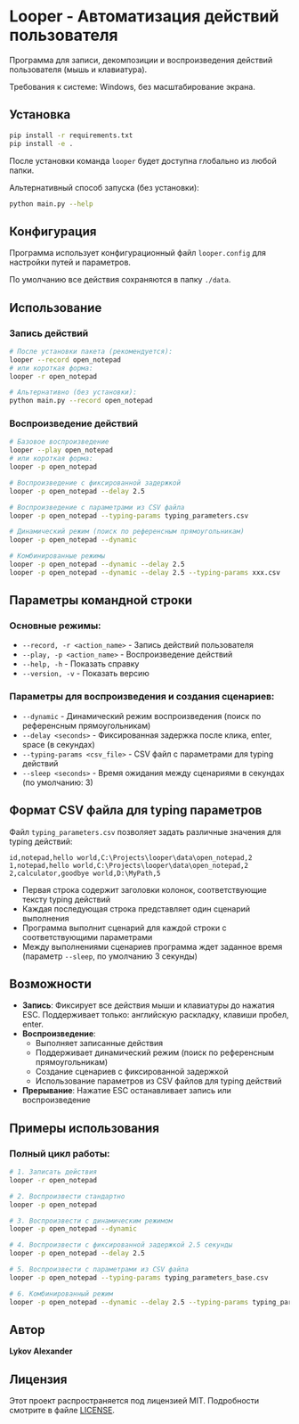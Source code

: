 # Looper - Автоматизация действий пользователя

Программа для записи, декомпозиции и воспроизведения действий пользователя (мышь и клавиатура).

Требования к системе: Windows, без масштабирование экрана.

## Установка

```bash
pip install -r requirements.txt
pip install -e .
```

После установки команда `looper` будет доступна глобально из любой папки.

Альтернативный способ запуска (без установки):
```bash
python main.py --help
```

## Конфигурация

Программа использует конфигурационный файл `looper.config` для настройки путей и параметров.

По умолчанию все действия сохраняются в папку `./data`.

## Использование

### Запись действий
```bash
# После установки пакета (рекомендуется):
looper --record open_notepad
# или короткая форма:
looper -r open_notepad

# Альтернативно (без установки):
python main.py --record open_notepad
```

### Воспроизведение действий
```bash
# Базовое воспроизведение
looper --play open_notepad
# или короткая форма:
looper -p open_notepad

# Воспроизведение с фиксированной задержкой
looper -p open_notepad --delay 2.5

# Воспроизведение с параметрами из CSV файла
looper -p open_notepad --typing-params typing_parameters.csv

# Динамический режим (поиск по референсным прямоугольникам)
looper -p open_notepad --dynamic

# Комбинированные режимы
looper -p open_notepad --dynamic --delay 2.5
looper -p open_notepad --dynamic --delay 2.5 --typing-params xxx.csv
```

## Параметры командной строки

### Основные режимы:
- `--record, -r <action_name>` - Запись действий пользователя
- `--play, -p <action_name>` - Воспроизведение действий
- `--help, -h` - Показать справку
- `--version, -v` - Показать версию

### Параметры для воспроизведения и создания сценариев:

- `--dynamic` - Динамический режим воспроизведения (поиск по референсным прямоугольникам)
- `--delay <seconds>` - Фиксированная задержка после клика, enter, space (в секундах)
- `--typing-params <csv_file>` - CSV файл с параметрами для typing действий
- `--sleep <seconds>` - Время ожидания между сценариями в секундах (по умолчанию: 3)


## Формат CSV файла для typing параметров

Файл `typing_parameters.csv` позволяет задать различные значения для typing действий:

```csv
id,notepad,hello world,C:\Projects\looper\data\open_notepad,2
1,notepad,hello world,C:\Projects\looper\data\open_notepad,2
2,calculator,goodbye world,D:\MyPath,5
```

- Первая строка содержит заголовки колонок, соответствующие тексту typing действий
- Каждая последующая строка представляет один сценарий выполнения
- Программа выполнит сценарий для каждой строки с соответствующими параметрами
- Между выполнениями сценариев программа ждет заданное время (параметр `--sleep`, по умолчанию 3 секунды)

## Возможности

- **Запись**: Фиксирует все действия мыши и клавиатуры до нажатия ESC.  Поддерживает только: английскую раскладку, клавиши пробел, enter.
- **Воспроизведение**: 
  - Выполняет записанные действия
  - Поддерживает динамический режим (поиск по референсным прямоугольникам)
  - Создание сценариев с фиксированной задержкой
  - Использование параметров из CSV файлов для typing действий
- **Прерывание**: Нажатие ESC останавливает запись или воспроизведение

## Примеры использования

### Полный цикл работы:
```bash
# 1. Записать действия
looper -r open_notepad

# 2. Воспроизвести стандартно
looper -p open_notepad

# 3. Воспроизвести с динамическим режимом
looper -p open_notepad --dynamic

# 4. Воспроизвести с фиксированной задержкой 2.5 секунды
looper -p open_notepad --delay 2.5

# 5. Воспроизвести с параметрами из CSV файла
looper -p open_notepad --typing-params typing_parameters_base.csv

# 6. Комбинированный режим
looper -p open_notepad --dynamic --delay 2.5 --typing-params typing_parameters_base.csv

```

## Автор

**Lykov Alexander**

## Лицензия

Этот проект распространяется под лицензией MIT. Подробности смотрите в файле [LICENSE](LICENSE).
